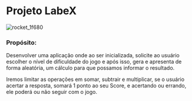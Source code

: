 # Projeto LabeX

![rocket_1f680](https://banner2.cleanpng.com/20180412/kye/kisspng-python-programming-language-computer-programming-language-5acfdc3636bac7.8891188615235717662242.jpg)

<h3>Propósito:</h3> 
<p>Desenvolver uma aplicação onde ao ser inicializada, solicite ao usuário escolher o nível de dificuldade do jogo e após isso, gera e apresenta de forma aleatória, um cálculo para que possamos informar o resultado. </p>
<p>Iremos limitar as operações em somar, subtrair e multiplicar, se o usuário acertar a resposta, somará 1 ponto ao seu Score, e acertando ou errando, ele poderá ou não seguir com o jogo.</p>